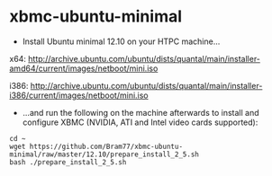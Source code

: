 xbmc-ubuntu-minimal
===================

* Install Ubuntu minimal 12.10 on your HTPC machine...

x64: http://archive.ubuntu.com/ubuntu/dists/quantal/main/installer-amd64/current/images/netboot/mini.iso

i386: http://archive.ubuntu.com/ubuntu/dists/quantal/main/installer-i386/current/images/netboot/mini.iso

* ...and run the following on the machine afterwards to install and configure XBMC (NVIDIA, ATI and Intel video cards supported):

```
cd ~ 
wget https://github.com/Bram77/xbmc-ubuntu-minimal/raw/master/12.10/prepare_install_2_5.sh
bash ./prepare_install_2_5.sh
```

